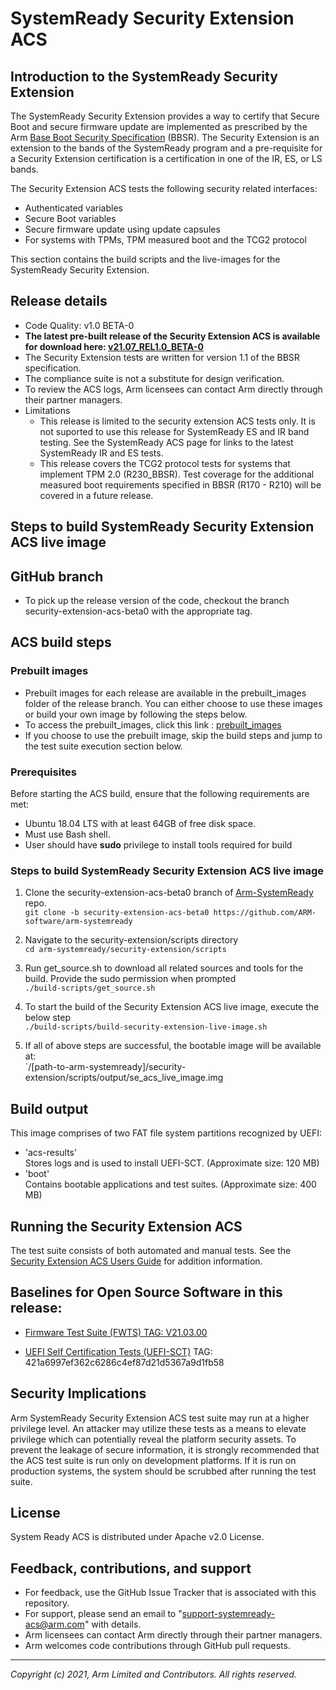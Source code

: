 # SystemReady Security Extension ACS

## Introduction to the SystemReady Security Extension

The SystemReady Security Extension provides a way to certify that Secure Boot and secure firmware update are implemented as prescribed by the Arm [Base Boot Security Specification](https://developer.arm.com/documentation/den0107/latest) (BBSR).  The Security Extension is an extension to the bands of the SystemReady program and a pre-requisite for a Security Extension certification is a certification in one of the IR, ES, or LS bands.

The Security Extension ACS tests the following security related interfaces:
* Authenticated variables
* Secure Boot variables
* Secure firmware update using update capsules
* For systems with TPMs, TPM measured boot and the TCG2 protocol

This section contains the build scripts and the live-images for the SystemReady Security Extension.

## Release details
 - Code Quality: v1.0 BETA-0
 - **The latest pre-built release of the Security Extension ACS is available for download here: [v21.07_REL1.0_BETA-0](https://github.com/ARM-software/arm-systemready/tree/security-extension-acs-beta0/security-extension/prebuilt_images/v21.07_REL1.0_BETA-0)**
 - The Security Extension tests are written for version 1.1 of the BBSR specification.
 - The compliance suite is not a substitute for design verification.
 - To review the ACS logs, Arm licensees can contact Arm directly through their partner managers.
 - Limitations
     - This release is limited to the security extension ACS tests only.  It is not suported to use this release for SystemReady ES and IR band testing.  See the SystemReady ACS page for links to the latest SystemReady IR and ES tests.
     - This release covers the TCG2 protocol tests for systems that implement TPM 2.0 (R230_BBSR).  Test coverage for the additional measured boot requirements specified in BBSR (R170 - R210) will be covered in a future release.


## Steps to build SystemReady Security Extension ACS live image

## GitHub branch
- To pick up the release version of the code, checkout the branch security-extension-acs-beta0 with the appropriate tag.

## ACS build steps

### Prebuilt images
- Prebuilt images for each release are available in the prebuilt_images folder of the release branch. You can either choose to use these images or build your own image by following the steps below.
- To access the prebuilt_images, click this link : [prebuilt_images](https://github.com/ARM-software/arm-systemready/tree/security-extension-acs-beta0/security-extension/prebuilt_images/v21.07_REL1.0_BETA-0)
- If you choose to use the prebuilt image, skip the build steps and jump to the test suite execution section below.

### Prerequisites
Before starting the ACS build, ensure that the following requirements are met:
 - Ubuntu 18.04 LTS with at least 64GB of free disk space.
 - Must use Bash shell.
 - User should have **sudo** privilege to install tools required for build

### Steps to build SystemReady Security Extension ACS live image
1. Clone the security-extension-acs-beta0 branch of  [Arm-SystemReady](https://github.com/ARM-software/arm-systemready) repo. <br />
 `git clone -b security-extension-acs-beta0 https://github.com/ARM-software/arm-systemready`

2. Navigate to the security-extension/scripts directory <br />
 `cd arm-systemready/security-extension/scripts`

3. Run get_source.sh to download all related sources and tools for the build. Provide the sudo permission when prompted <br />
 `./build-scripts/get_source.sh` <br />

4. To start the build of the Security Extension ACS live image, execute the below step <br />
 `./build-scripts/build-security-extension-live-image.sh`

5. If all of above steps are successful, the bootable image will be available at: <br />
 `/[path-to-arm-systemready]/security-extension/scripts/output/se_acs_live_image.img

## Build output
This image comprises of two FAT file system partitions recognized by UEFI: <br />
- 'acs-results' <br />
  Stores logs and is used to install UEFI-SCT. (Approximate size: 120 MB) <br/>
- 'boot' <br />
  Contains bootable applications and test suites. (Approximate size: 400 MB)

## Running the Security Extension ACS
The test suite consists of both automated and manual tests.  See the [Security Extension ACS Users Guide](./security_extension_users_guide.md) for addition information.

## Baselines for Open Source Software in this release:

- [Firmware Test Suite (FWTS) TAG: V21.03.00](http://kernel.ubuntu.com/git/hwe/fwts.git)

- [UEFI Self Certification Tests (UEFI-SCT)](https://github.com/tianocore/edk2-test) TAG: 421a6997ef362c6286c4ef87d21d5367a9d1fb58


## Security Implications
Arm SystemReady Security Extension ACS test suite may run at a higher privilege level. An attacker may utilize these tests as a means to elevate privilege which can potentially reveal the platform security assets. To prevent the leakage of secure information, it is strongly recommended that the ACS test suite is run only on development platforms. If it is run on production systems, the system should be scrubbed after running the test suite.

## License
System Ready ACS is distributed under Apache v2.0 License.

## Feedback, contributions, and support

 - For feedback, use the GitHub Issue Tracker that is associated with this repository.
 - For support, please send an email to "support-systemready-acs@arm.com" with details.
 - Arm licensees can contact Arm directly through their partner managers.
 - Arm welcomes code contributions through GitHub pull requests.

--------------

*Copyright (c) 2021, Arm Limited and Contributors. All rights reserved.*
